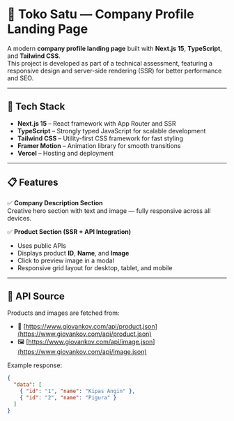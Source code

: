<!-- This is a [Next.js](https://nextjs.org) project bootstrapped with [`create-next-app`](https://nextjs.org/docs/app/api-reference/cli/create-next-app). -->

# 🏢 Toko Satu — Company Profile Landing Page

A modern **company profile landing page** built with **Next.js 15**, **TypeScript**, and **Tailwind CSS**.  
This project is developed as part of a technical assessment, featuring a responsive design and server-side rendering (SSR) for better performance and SEO.

---

## 🚀 Tech Stack

- **Next.js 15** – React framework with App Router and SSR  
- **TypeScript** – Strongly typed JavaScript for scalable development  
- **Tailwind CSS** – Utility-first CSS framework for fast styling  
- **Framer Motion** – Animation library for smooth transitions  
- **Vercel** – Hosting and deployment  

---

## 📋 Features

✅ **Company Description Section**  
Creative hero section with text and image — fully responsive across all devices.  

✅ **Product Section (SSR + API Integration)**  
- Uses public APIs  
- Displays product **ID**, **Name**, and **Image**  
- Click to preview image in a modal  
- Responsive grid layout for desktop, tablet, and mobile  

---

## 🧠 API Source

Products and images are fetched from:

- 🧩 [https://www.giovankov.com/api/product.json](https://www.giovankov.com/api/product.json)  
- 🖼️ [https://www.giovankov.com/api/image.json](https://www.giovankov.com/api/image.json)

Example response:
```json
{
  "data": [
    { "id": "1", "name": "Kipas Angin" },
    { "id": "2", "name": "Pigura" }
  ]
}

